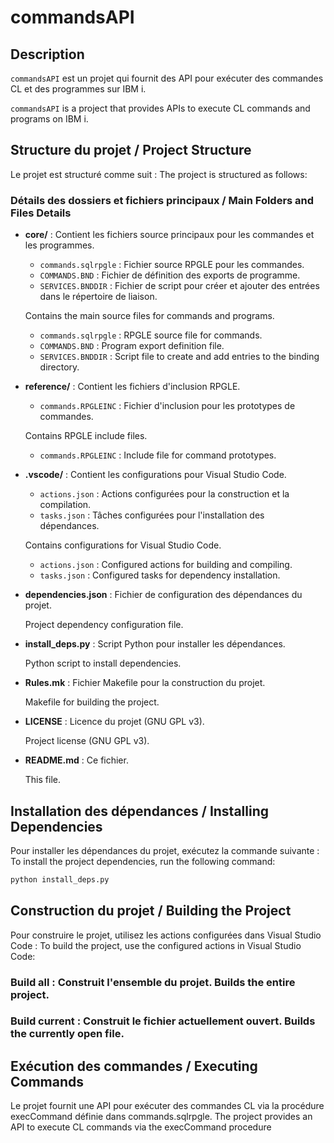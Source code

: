 # commandsAPI

## Description
`commandsAPI` est un projet qui fournit des API pour exécuter des commandes CL et des programmes sur IBM i.

`commandsAPI` is a project that provides APIs to execute CL commands and programs on IBM i.

## Structure du projet / Project Structure
Le projet est structuré comme suit :
The project is structured as follows:

### Détails des dossiers et fichiers principaux / Main Folders and Files Details
- **core/** : Contient les fichiers source principaux pour les commandes et les programmes.
  - `commands.sqlrpgle` : Fichier source RPGLE pour les commandes.
  - `COMMANDS.BND` : Fichier de définition des exports de programme.
  - `SERVICES.BNDDIR` : Fichier de script pour créer et ajouter des entrées dans le répertoire de liaison.
  
  Contains the main source files for commands and programs.
  - `commands.sqlrpgle` : RPGLE source file for commands.
  - `COMMANDS.BND` : Program export definition file.
  - `SERVICES.BNDDIR` : Script file to create and add entries to the binding directory.

- **reference/** : Contient les fichiers d'inclusion RPGLE.
  - `commands.RPGLEINC` : Fichier d'inclusion pour les prototypes de commandes.
  
  Contains RPGLE include files.
  - `commands.RPGLEINC` : Include file for command prototypes.

- **.vscode/** : Contient les configurations pour Visual Studio Code.
  - `actions.json` : Actions configurées pour la construction et la compilation.
  - `tasks.json` : Tâches configurées pour l'installation des dépendances.
  
  Contains configurations for Visual Studio Code.
  - `actions.json` : Configured actions for building and compiling.
  - `tasks.json` : Configured tasks for dependency installation.

- **dependencies.json** : Fichier de configuration des dépendances du projet.
  
  Project dependency configuration file.

- **install_deps.py** : Script Python pour installer les dépendances.
  
  Python script to install dependencies.

- **Rules.mk** : Fichier Makefile pour la construction du projet.
  
  Makefile for building the project.

- **LICENSE** : Licence du projet (GNU GPL v3).
  
  Project license (GNU GPL v3).

- **README.md** : Ce fichier.
  
  This file.

## Installation des dépendances / Installing Dependencies
Pour installer les dépendances du projet, exécutez la commande suivante :
To install the project dependencies, run the following command:
```sh
python install_deps.py
```

## Construction du projet / Building the Project
Pour construire le projet, utilisez les actions configurées dans Visual Studio Code : 
To build the project, use the configured actions in Visual Studio Code:

### Build all : Construit l'ensemble du projet. Builds the entire project.
### Build current : Construit le fichier actuellement ouvert. Builds the currently open file.

## Exécution des commandes / Executing Commands
Le projet fournit une API pour exécuter des commandes CL via la procédure execCommand définie dans commands.sqlrpgle. 
The project provides an API to execute CL commands via the execCommand procedure